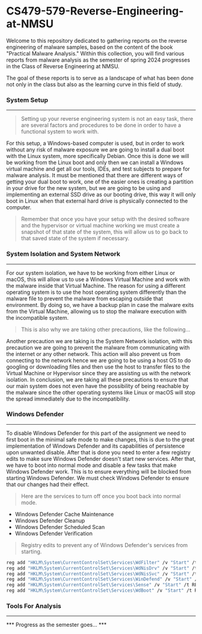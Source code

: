 # CS479-579-Reverse-Engineering-at-NMSU

Welcome to this repository dedicated to gathering reports on the reverse engineering of malware samples, based on the content of the book "Practical Malware Analysis." Within this collection, you will find various reports from malware analysis as the semester of spring 2024 progresses in the Class of Reverse Engineering at NMSU.

The goal of these reports is to serve as a landscape of what has been done not only in the class but also as the learning curve in this field of study.

### System Setup
---
> Setting up your reverse engineering system is not an easy task, there are several factors and procedures to be done in order to have a functional system to work with.

For this setup, a Windows-based computer is used, but in order to work without any risk of malware exposure we are going to install a dual boot with the Linux system, more specifically Debian. Once this is done we will be working from the Linux boot and only then we can install a Windows virtual machine and get all our tools, IDEs, and test subjects to prepare for malware analysis. It must be mentioned that there are different ways of getting your dual boot to work, one of the easier ones is creating a partition in your drive for the new system, but we are going to be using and implementing an external SSD drive as our booting drive, this way it will only boot in Linux when that external hard drive is physically connected to the computer.

> Remember that once you have your setup with the desired software and the hypervisor or virtual machine working we must create a snapshot of that state of the system, this will allow us to go back to that saved state of the system if necessary.

### System Isolation and System Network
---
For our system isolation, we have to be working from either Linux or macOS, this will allow us to use a Windows Virtual Machine and work with the malware inside that Virtual Machine. The reason for using a different operating system is to use the host operating system differently than the malware file to prevent the malware from escaping outside that environment. By doing so, we have a backup plan in case the malware exits from the Virtual Machine, allowing us to stop the malware execution with the incompatible system. 

>This is also why we are taking other precautions, like the following...

Another precaution we are taking is the System Network isolation, with this precaution we are going to prevent the malware from communicating with the internet or any other network. This action will also prevent us from connecting to the network hence we are going to be using a host OS to do googling or downloading files and then use the host to transfer files to the Virtual Machine or Hypervisor since they are assisting us with the network isolation. In conclusion, we are taking all these precautions to ensure that our main system does not even have the possibility of being reachable by the malware since the other operating systems like Linux or macOS will stop the spread immediately due to the incompatibility.

### Windows Defender
---
To disable Windows Defender for this part of the assignment we need to first boot in the minimal safe mode to make changes, this is due to the great implementation of Windows Defender and its capabilities of persistence upon unwanted disable. After that is done you need to enter a few registry edits to make sure Windows Defender doesn't start new services. After that, we have to boot into normal mode and disable a few tasks that make Windows Defender work. This is to ensure everything will be blocked from starting Windows Defender. We must check Windows Defender to ensure that our changes had their effect.

  > Here are the services to turn off once you boot back into normal mode.
  * Windows Defender Cache Maintenance
  * Windows Defender Cleanup
  * Windows Defender Scheduled Scan
  * Windows Defender Verification

  > Registry edits to prevent any of Windows Defender's services from starting.
  ```bash
reg add "HKLM\System\CurrentControlSet\Services\WdFilter" /v "Start" /t REG_DWORD /d "4" /f
reg add "HKLM\System\CurrentControlSet\Services\WdNisDrv" /v "Start" /t REG_DWORD /d "4" /f
reg add "HKLM\System\CurrentControlSet\Services\WdNisSvc" /v "Start" /t REG_DWORD /d "4" /f
reg add "HKLM\System\CurrentControlSet\Services\WinDefend" /v "Start" /t REG_DWORD /d "4" /f
reg add "HKLM\System\CurrentControlSet\Services\Sense" /v "Start" /t REG_DWORD /d "4" /f
reg add "HKLM\System\CurrentControlSet\Services\WdBoot" /v "Start" /t REG_DWORD /d "4" /f
```

### Tools For Analysis
---
***   Progress as the semester goes...    ***
